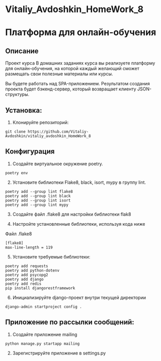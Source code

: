 # Vitaliy_Avdoshkin_HomeWork_8

# Платформа для онлайн-обучения

## Описание

Проект курса
В домашних заданиях курса вы реализуете платформу для онлайн-обучения,
на которой каждый желающий сможет размещать свои полезные материалы
или курсы.

Вы будете работать над SPA-приложением.
Результатом создания проекта будет бэкенд-сервер,
который возвращает клиенту JSON-структуры.

## Установка:

1. Клонируйте репозиторий:

```
git clone https://github.com/Vitaliy-Avdoshkin/vitaliy_avdoshkin_HomeWork_8
```
## Конфигурация
1. Создайте виртуальное окружение poetry.

```
poetry env
```

2. Установите библиотеки Flake8, black, isort, mypy в группу lint.

```commandline
poetry add --group lint flake8
poetry add --group lint black
poetry add --group lint isort
poetry add --group lint mypy
```

3. Создайте файл .flake8 для настройки библиотеки flak8


4. Настройте установленные библиотеки, используя кода ниже

Файл .flake8

```
[flake8]
max-line-length = 119
```

5. Установите требуемые библиотеки:
````commandline
poetry add requests
poetry add python-dotenv
poetry add psycopg2
poetry add django
poetry add redis
pip install djangorestframework
````

6. Инициализируйте django-проект внутри текущей директории
````
django-admin startproject config .
````


## Приложение по рассылки сообщений:

1. Создайте приложение mailing
````
python manage.py startapp mailing
````
2. Зарегистрируйте приложение в settings.py
